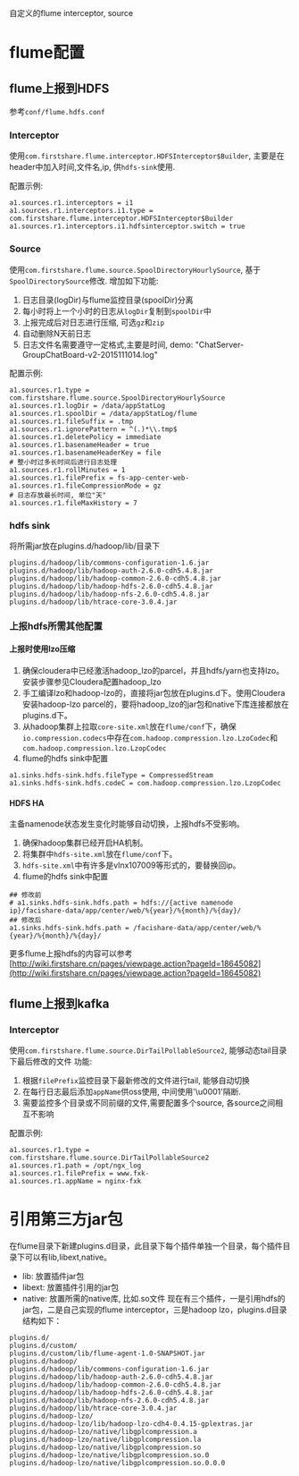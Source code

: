 自定义的flume interceptor, source

# flume配置

## flume上报到HDFS
参考`conf/flume.hdfs.conf`

### Interceptor
使用`com.firstshare.flume.interceptor.HDFSInterceptor$Builder`, 主要是在header中加入时间,文件名,ip, 供`hdfs-sink`使用.

配置示例:
```
a1.sources.r1.interceptors = i1
a1.sources.r1.interceptors.i1.type = com.firstshare.flume.interceptor.HDFSInterceptor$Builder
a1.sources.r1.interceptors.i1.hdfsinterceptor.switch = true
```

### Source
使用`com.firstshare.flume.source.SpoolDirectoryHourlySource`, 基于`SpoolDirectorySource`修改.
增加如下功能:
1. 日志目录(logDir)与flume监控目录(spoolDir)分离
2. 每小时将上一个小时的日志从`logDir`复制到`spoolDir`中
3. 上报完成后对日志进行压缩, 可选`gz`和`zip`
4. 自动删除N天前日志
5. 日志文件名需要遵守一定格式,主要是时间, demo: "ChatServer-GroupChatBoard-v2-2015111014.log"

配置示例:
```
a1.sources.r1.type = com.firstshare.flume.source.SpoolDirectoryHourlySource
a1.sources.r1.logDir = /data/appStatLog
a1.sources.r1.spoolDir = /data/appStatLog/flume
a1.sources.r1.fileSuffix = .tmp
a1.sources.r1.ignorePattern = ^(.)*\\.tmp$
a1.sources.r1.deletePolicy = immediate
a1.sources.r1.basenameHeader = true
a1.sources.r1.basenameHeaderKey = file
# 整小时过多长时间后进行日志处理
a1.sources.r1.rollMinutes = 1
a1.sources.r1.filePrefix = fs-app-center-web-
a1.sources.r1.fileCompressionMode = gz
# 日志存放最长时间, 单位"天"
a1.sources.r1.fileMaxHistory = 7
```

### hdfs sink
将所需jar放在plugins.d/hadoop/lib/目录下

```
plugins.d/hadoop/lib/commons-configuration-1.6.jar
plugins.d/hadoop/lib/hadoop-auth-2.6.0-cdh5.4.8.jar
plugins.d/hadoop/lib/hadoop-common-2.6.0-cdh5.4.8.jar
plugins.d/hadoop/lib/hadoop-hdfs-2.6.0-cdh5.4.8.jar
plugins.d/hadoop/lib/hadoop-nfs-2.6.0-cdh5.4.8.jar
plugins.d/hadoop/lib/htrace-core-3.0.4.jar
```

### 上报hdfs所需其他配置

#### 上报时使用lzo压缩
1. 确保cloudera中已经激活hadoop_lzo的parcel，并且hdfs/yarn也支持lzo。安装步骤参见Cloudera配置hadoop_lzo
2. 手工编译lzo和hadoop-lzo的，直接将jar包放在plugins.d下。使用Cloudera安装hadoop-lzo parcel的，要将hadoop_lzo的jar包和native下库连接都放在plugins.d下。
3. 从hadoop集群上拉取`core-site.xml`放在`flume/conf`下，确保`io.compression.codecs`中存在`com.hadoop.compression.lzo.LzoCodec`和`com.hadoop.compression.lzo.LzopCodec`
4. flume的hdfs sink中配置

```
a1.sinks.hdfs-sink.hdfs.fileType = CompressedStream
a1.sinks.hdfs-sink.hdfs.codeC = com.hadoop.compression.lzo.LzopCodec
```

#### HDFS HA
主备namenode状态发生变化时能够自动切换，上报hdfs不受影响。
1. 确保hadoop集群已经开启HA机制。
2. 将集群中`hdfs-site.xml`放在`flume/conf`下。
3. `hdfs-site.xml`中有许多是vlnx107009等形式的，要替换回ip。
4. flume的hdfs sink中配置

```
## 修改前
# a1.sinks.hdfs-sink.hdfs.path = hdfs://{active namenode ip}/facishare-data/app/center/web/%{year}/%{month}/%{day}/
## 修改后
a1.sinks.hdfs-sink.hdfs.path = /facishare-data/app/center/web/%{year}/%{month}/%{day}/
```

更多flume上报hdfs的内容可以参考[http://wiki.firstshare.cn/pages/viewpage.action?pageId=18645082](http://wiki.firstshare.cn/pages/viewpage.action?pageId=18645082)

## flume上报到kafka

### Interceptor
使用`com.firstshare.flume.source.DirTailPollableSource2`, 能够动态tail目录下最后修改的文件
功能:
1. 根据`filePrefix`监控目录下最新修改的文件进行tail, 能够自动切换
2. 在每行日志最后添加`appName`供oss使用, 中间使用'\u0001'隔断.
3. 需要监控多个目录或不同前缀的文件,需要配置多个source, 各source之间相互不影响

配置示例:
```
a1.sources.r1.type = com.firstshare.flume.source.DirTailPollableSource2
a1.sources.r1.path = /opt/ngx_log
a1.sources.r1.filePrefix = www.fxk-
a1.sources.r1.appName = nginx-fxk
```


# 引用第三方jar包
在flume目录下新建plugins.d目录，此目录下每个插件单独一个目录，每个插件目录下可以有lib,libext,native。
* lib: 放置插件jar包
* libext: 放置插件引用的jar包
* native: 放置所需的native库, 比如.so文件
现在有三个插件，一是引用hdfs的jar包，二是自己实现的flume interceptor，三是hadoop lzo，plugins.d目录结构如下：

```
plugins.d/
plugins.d/custom/
plugins.d/custom/lib/flume-agent-1.0-SNAPSHOT.jar
plugins.d/hadoop/
plugins.d/hadoop/lib/commons-configuration-1.6.jar
plugins.d/hadoop/lib/hadoop-auth-2.6.0-cdh5.4.8.jar
plugins.d/hadoop/lib/hadoop-common-2.6.0-cdh5.4.8.jar
plugins.d/hadoop/lib/hadoop-hdfs-2.6.0-cdh5.4.8.jar
plugins.d/hadoop/lib/hadoop-nfs-2.6.0-cdh5.4.8.jar
plugins.d/hadoop/lib/htrace-core-3.0.4.jar
plugins.d/hadoop-lzo/
plugins.d/hadoop-lzo/lib/hadoop-lzo-cdh4-0.4.15-gplextras.jar
plugins.d/hadoop-lzo/native/libgplcompression.a
plugins.d/hadoop-lzo/native/libgplcompression.la
plugins.d/hadoop-lzo/native/libgplcompression.so
plugins.d/hadoop-lzo/native/libgplcompression.so.0
plugins.d/hadoop-lzo/native/libgplcompression.so.0.0.0
```